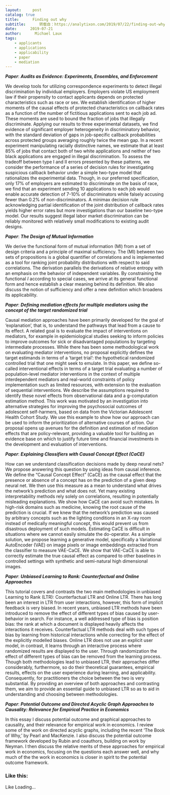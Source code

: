 ```yaml
---
layout:     post
catalog: true
title:      Finding out why
subtitle:      转载自：https://analytixon.com/2019/07/22/finding-out-why-19/
date:      2019-07-21
author:      Michael Laux
tags:
    - applicants
    - applications
    - applicability
    - paper
    - mediation
---
```


***Paper***: ***Audits as Evidence: Experiments, Ensembles, and Enforcement***

We develop tools for utilizing correspondence experiments to detect illegal discrimination by individual employers. Employers violate US employment law if their propensity to contact applicants depends on protected characteristics such as race or sex. We establish identification of higher moments of the causal effects of protected characteristics on callback rates as a function of the number of fictitious applications sent to each job ad. These moments are used to bound the fraction of jobs that illegally discriminate. Applying our results to three experimental datasets, we find evidence of significant employer heterogeneity in discriminatory behavior, with the standard deviation of gaps in job-specific callback probabilities across protected groups averaging roughly twice the mean gap. In a recent experiment manipulating racially distinctive names, we estimate that at least 85% of jobs that contact both of two white applications and neither of two black applications are engaged in illegal discrimination. To assess the tradeoff between type I and II errors presented by these patterns, we consider the performance of a series of decision rules for investigating suspicious callback behavior under a simple two-type model that rationalizes the experimental data. Though, in our preferred specification, only 17% of employers are estimated to discriminate on the basis of race, we find that an experiment sending 10 applications to each job would enable accurate detection of 7-10% of discriminators while falsely accusing fewer than 0.2% of non-discriminators. A minimax decision rule acknowledging partial identification of the joint distribution of callback rates yields higher error rates but more investigations than our baseline two-type model. Our results suggest illegal labor market discrimination can be reliably monitored with relatively small modifications to existing audit designs.

***Paper***: ***The Design of Mutual Information***

We derive the functional form of mutual information (MI) from a set of design criteria and a principle of maximal sufficiency. The (MI) between two sets of propositions is a global quantifier of correlations and is implemented as a tool for ranking joint probability distributions with respect to said correlations. The derivation parallels the derivations of relative entropy with an emphasis on the behavior of independent variables. By constraining the functional $I$ according to special cases, we arrive at its general functional form and hence establish a clear meaning behind its definition. We also discuss the notion of sufficiency and offer a new definition which broadens its applicability.

***Paper***: ***Defining mediation effects for multiple mediators using the concept of the target randomized trial***

Causal mediation approaches have been primarily developed for the goal of ‘explanation’, that is, to understand the pathways that lead from a cause to its effect. A related goal is to evaluate the impact of interventions on mediators, for example in epidemiological studies seeking to inform policies to improve outcomes for sick or disadvantaged populations by targeting intermediate processes. While there has been some methodological work on evaluating mediator interventions, no proposal explicitly defines the target estimands in terms of a ‘target trial’: the hypothetical randomized controlled trial that one might seek to emulate. In this paper, we define so-called interventional effects in terms of a target trial evaluating a number of population-level mediator interventions in the context of multiple interdependent mediators and real-world constraints of policy implementation such as limited resources, with extension to the evaluation of sequential interventions. We describe the assumptions required to identify these novel effects from observational data and a g-computation estimation method. This work was motivated by an investigation into alternative strategies for improving the psychosocial outcomes of adolescent self-harmers, based on data from the Victorian Adolescent Health Cohort Study. We use this example to show how our approach can be used to inform the prioritization of alternative courses of action. Our proposal opens up avenues for the definition and estimation of mediation effects that are policy-relevant, providing a valuable tool for building an evidence base on which to justify future time and financial investments in the development and evaluation of interventions.

***Paper***: ***Explaining Classifiers with Causal Concept Effect (CaCE)***

How can we understand classification decisions made by deep neural nets? We propose answering this question by using ideas from causal inference. We define the “Causal Concept Effect” (CaCE) as the causal effect that the presence or absence of a concept has on the prediction of a given deep neural net. We then use this measure as a mean to understand what drives the network’s prediction and what does not. Yet many existing interpretability methods rely solely on correlations, resulting in potentially misleading explanations. We show how CaCE can avoid such mistakes. In high-risk domains such as medicine, knowing the root cause of the prediction is crucial. If we knew that the network’s prediction was caused by arbitrary concepts such as the lighting conditions in an X-ray room instead of medically meaningful concept, this would prevent us from disastrous deployment of such models. Estimating CaCE is difficult in situations where we cannot easily simulate the do-operator. As a simple solution, we propose learning a generative model, specifically a Variational AutoEncoder (VAE) on image pixels or image embeddings extracted from the classifier to measure VAE-CaCE. We show that VAE-CaCE is able to correctly estimate the true causal effect as compared to other baselines in controlled settings with synthetic and semi-natural high dimensional images.

***Paper***: ***Unbiased Learning to Rank: Counterfactual and Online Approaches***

This tutorial covers and contrasts the two main methodologies in unbiased Learning to Rank (LTR): Counterfactual LTR and Online LTR. There has long been an interest in LTR from user interactions, however, this form of implicit feedback is very biased. In recent years, unbiased LTR methods have been introduced to remove the effect of different types of bias caused by user-behavior in search. For instance, a well addressed type of bias is position bias: the rank at which a document is displayed heavily affects the interactions it receives. Counterfactual LTR methods deal with such types of bias by learning from historical interactions while correcting for the effect of the explicitly modelled biases. Online LTR does not use an explicit user model, in contrast, it learns through an interactive process where randomized results are displayed to the user. Through randomization the effect of different types of bias can be removed from the learning process. Though both methodologies lead to unbiased LTR, their approaches differ considerably, furthermore, so do their theoretical guarantees, empirical results, effects on the user experience during learning, and applicability. Consequently, for practitioners the choice between the two is very substantial. By providing an overview of both approaches and contrasting them, we aim to provide an essential guide to unbiased LTR so as to aid in understanding and choosing between methodologies.

***Paper***: ***Potential Outcome and Directed Acyclic Graph Approaches to Causality: Relevance for Empirical Practice in Economics***

In this essay I discuss potential outcome and graphical approaches to causality, and their relevance for empirical work in economics. I review some of the work on directed acyclic graphs, including the recent ‘The Book of Why,’ by Pearl and MacKenzie. I also discuss the potential outcome framework developed by Rubin and coauthors, building on work by Neyman. I then discuss the relative merits of these approaches for empirical work in economics, focusing on the questions each answer well, and why much of the the work in economics is closer in spirit to the potential outcome framework.

### Like this:

Like Loading...
